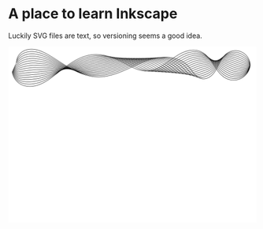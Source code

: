 # A place to learn Inkscape

Luckily SVG files are text, so versioning seems a good idea.

![Interpolated Vector](InterpolatePathEffect.svg)